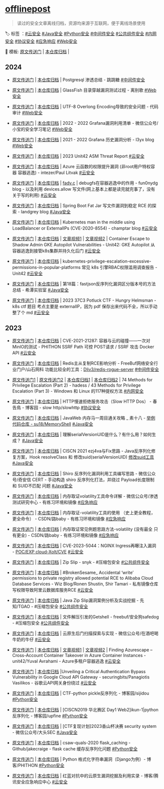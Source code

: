 # [offlinepost](https://github.com/tarimoe/offlinepost)
> 读过的安全文章离线归档，资源均来源于互联网，便于离线场景使用

🏷️ 标签 ：[#云安全](./云安全/) [#Java安全](./Java安全/) [#Python安全](./Python安全/) [#中间件安全](./中间件安全/) [#公共组件安全](./公共组件安全/) [#内网安全](./内网安全/) [#协议安全](./协议安全/) [#应急响应](./应急响应/) [#Web安全](./Web安全/)

📝 模板: [原文传送门]() | [本仓库归档]() | 

## 2024
+ [原文传送门](https://www.leavesongs.com/PENETRATION/glassfish-arbitrary-file-reading-vulnerability.html) | [本仓库归档](./Web安全/GlassFish%20目录穿越漏洞测试过程%20_%20离别歌.pdf) | Postgresql 渗透总结 - 跳跳糖 [#中间件安全](./中间件安全/)

+ [原文传送门](https://www.leavesongs.com/PENETRATION/glassfish-arbitrary-file-reading-vulnerability.html) | [本仓库归档](./Web安全/GlassFish%20目录穿越漏洞测试过程%20_%20离别歌.pdf) | GlassFish 目录穿越漏洞测试过程 - 离别歌 [#Web安全](./Web安全/)

+ [原文传送门](https://mp.weixin.qq.com/s/fcuKNfLXiFxWrIYQPq7OCg) | [本仓库归档](./Web安全/UTF-8%20Overlong%20Encoding导致的安全问题.pdf) | UTF-8 Overlong Encoding导致的安全问题 - 代码审计 [#Web安全](./Web安全/)

+ [原文传送门](https://mp.weixin.qq.com/s/ul3-Hman7TJwlDDKGBoTXg) | [本仓库归档](./Web安全/Grafana漏洞利用清单.pdf) | 2022 - 2022 Grafana漏洞利用清单 - 微信公众号/小宝的安全学习笔记 [#Web安全](./Web安全/)

+ [原文传送门](https://l3yx.github.io/2023/08/06/Grafana-%E5%8E%86%E5%8F%B2%E6%BC%8F%E6%B4%9E%E5%88%86%E6%9E%90/) | [本仓库归档](./Web安全/Grafana%20历史漏洞分析%20_%20l3yx's%20blog.pdf) | 2021 - 2022 Grafana 历史漏洞分析 - l3yx blog [#Web安全](./Web安全/)

+ [原文传送门](https://start.paloaltonetworks.com/rs/531-OCS-018/images/Unit42_ASM_Threat_Report_2023.pdf) | [本仓库归档](./云安全/Unit42_ASM_Threat_Report_2023.pdf) | 2023 Unit42 ASM Threat Report [#云安全](./云安全/)

+ [原文传送门](https://intezer.com/blog/cloud-security/royal-flush-privilege-escalation-vulnerability-in-azure-functions/) | [本仓库归档](./云安全/Privilege%20Escalation%20Vulnerability%20in%20Azure%20Functions%20-%20Intezer.pdf) | Azure 云函数的权限提升漏洞 (非root用户特权容器 容器逃逸) - intezer/Paul Litvak [#云安全](./云安全/)

+ [原文传送门](https://fun0nydg.github.io/2021/06/19/The-role-of-debugfs-in-container-escape.html) | [本仓库归档](./云安全/debugfs在容器逃逸中的作用.pdf) | [fadv.c](./云安全/src/c/fadv.c) | debugfs在容器逃逸中的作用 - fun0nydg blog - 以及利用 devices.allow 写文件(网上基本上都是读完就完事了，没有关于写的利用) [#云安全](./云安全/)

+ [原文传送门](https://landgrey.me/blog/22/) | [本仓库归档](./Java安全/Spring%20Boot%20Fat%20Jar%20写文件漏洞到稳定%20RCE%20的探索.pdf) | Spring Boot Fat Jar 写文件漏洞到稳定 RCE 的探索 - landgrey blog [#Java安全](./Java安全/)

+ [原文传送门](https://blog.champtar.fr/K8S_MITM_LoadBalancer_ExternalIPs/) | [本仓库归档](./云安全/Kubernetes%20man%20in%20the%20middle%20using%20LoadBalancer%20or%20ExternalIPs%20(CVE-2020-8554)%20_%20blog.champtar.fr.pdf) | Kubernetes man in the middle using LoadBalancer or ExternalIPs (CVE-2020-8554) - champtar blog [#云安全](./云安全/)

+ [原文传送门](https://unit42.paloaltonetworks.com/gke-autopilot-vulnerabilities/) | [本仓库归档](./云安全/Container%20Escape%20to%20Shadow%20Admin_%20GKE%20Autopilot%20Vulnerabilities.pdf) | [文章视频1](./云安全/static/GKE%20Autopilot%20-%20Pod%20Masquerading%20as%20Datadog%20Agent-0cZJklJxTQk.mp4) | [文章视频2](./云安全/static/GKE%20Autopilot%20-%20Unrestricted%20Administrator%20and%20Invisible%20Backdoor-4Dddhk1QclY.mp4) | Container Escape to Shadow Admin GKE Autopilot Vulnerabilities - Unit42: GKE Autopilot 从容器逃逸到接管k8s集群并持久化后门 [#云安全](./云安全/)

+ [原文传送门](https://www.paloaltonetworks.com/apps/pan/public/downloadResource?pagePath=/content/pan/en_US/resources/whitepapers/kubernetes-privilege-escalation-excessive-permissions-in-popular-platforms) | [本仓库归档](./云安全/kubernetes-privilege-escalation-excessive-permissions-in-popular-platforms.pdf) | kubernetes-privilege-escalation-excessive-permissions-in-popular-platforms 常见 k8s 引擎RBAC权限滥用调查报告 - Unit42 [#云安全](./云安全/)

+ [原文传送门](https://mp.weixin.qq.com/s/5mO1L5o8j_m6RYM6nO-pAA) | [本仓库归档](./Java安全/第18篇：fastjson反序列化漏洞区分版本号的方法总结.pdf) | 第18篇：fastjson反序列化漏洞区分版本号的方法总结 - 希潭实验室 [#Java安全](./Java安全/)

+ [原文传送门](https://www.rayanle.cat/potluckctf-2023-hungry-helmsman/) | [本仓库归档](./云安全/37C3%20Potluck%20CTF%20-%20Hungry%20Helmsman.md) | 2023 37C3 Potluck CTF - Hungry Helmsman - k8s ctf 题目 考点主要是 externalIP，因为 pdf 保存出来代码不全，所以手动整了个 md [#云安全](./云安全/)

## 2023
+ [原文传送门](https://www.leavesongs.com/PENETRATION/the-collision-of-containers-and-the-cloud-pentesting-a-MinIO.html) | [本仓库归档](./云安全/CVE-2021-21287_%20容器与云的碰撞——一次对MinIO的测试%20_%20离别歌.pdf) | CVE-2021-21287: 容器与云的碰撞——一次对MinIO的测试 - PHITHON SSRF Path 可控 POST请求 / SSRF 攻击 Docker API [#云安全](./云安全/)

+ [原文传送门](https://www.freebuf.com/articles/web/325035.html) | [本仓库归档](./中间件安全/Redis主从复制RCE影响分析%20-%20FreeBuf网络安全行业门户.pdf) | Redis主从复制RCE影响分析 - FreeBuf网络安全行业门户/山石网科 功能比较全的工具：[Dliv3/redis-rogue-server](https://github.com/Dliv3/redis-rogue-server) [#中间件安全](./中间件安全/)

+ [原文传送门1](https://hadess.io/74-methods-for-privilege-escalationpart-2/) | [原文传送门2](https://hadess.io/43-methods-for-privilege-escalation-part-3) | [本仓库归档1](./内网安全/74%20Methods%20for%20Privilege%20Escalation%20(Part%202)%20-%20HADESS.pdf) | [本仓库归档2](./内网安全/43%20Methods%20for%20Privilege%20Escalation%20(Part%203)%20-%20HADESS.pdf) | 74 Methods for Privilege Escalation (Part 2) - hadess / 43 Methods for Privilege Escalation (Part 3) - Windows 和 Linux 的117种提权方法 [#内网安全](./内网安全/)

+ [原文传送门](https://www.cnblogs.com/Cl0ud/p/13409171.html) | [本仓库归档](./协议安全/HTTP慢速拒绝服务攻击（Slow%20HTTP%20Dos）%20-%20春告鳥%20-%20博客园.pdf) | HTTP慢速拒绝服务攻击（Slow HTTP Dos） - 春告鳥 - 博客园 - slow http/slowhttp [#协议安全](./协议安全/)

+ [原文传送门](https://su18.org/post/memory-shell/) | [本仓库归档](./Java安全/JavaWeb%20内存马一周目通关攻略%20_%20素十八.pdf) | JavaWeb 内存马一周目通关攻略 _ 素十八 - [举例代码仓库 - su18/MemoryShell](https://github.com/su18/MemoryShell) [#Java安全](./Java安全/)

+ [原文传送门](https://www.cnblogs.com/xuxinstyle/p/11394358.html) | [本仓库归档](./Java安全/理解serialVersionUID是什么？有什么用？如何生成？%20-%20后知、后觉%20-%20博客园.pdf) | 理解serialVersionUID是什么？有什么用？如何生成？ [#Java安全](./Java安全/)

+ [原文传送门](https://www.anquanke.com/post/id/249651#h2-0) | [本仓库归档](./Java安全/Java反序列化FIX-修改suid-CISCN%202021%20ezj4va与Fix思路-安全客%20-%20安全资讯平台.pdf) | CISCN 2021 ezj4va与Fix思路 - Java反序列化修复方案，Hook resolveClass 和 修改suid(serialVersionUID) [修改suid工具](https://github.com/GraxCode/JByteMod-Beta) [#Java安全](./Java安全/)

+ [原文传送门](https://mp.weixin.qq.com/s/WDmj4-2lB-hlf_Fm_wDiOg) | [本仓库归档](./Java安全/Shiro%20反序列化漏洞利用工具编写思路.pdf) | Shiro 反序列化漏洞利用工具编写思路 - 微信公众号/奇安信 CERT - 手动构造 shiro 反序列化打法，并绕过 Payload长度限制 和 SUID不匹配 问题 [#Java安全](./Java安全/)

+ [原文传送门](https://mp.weixin.qq.com/s/70iCvw_5RExux2Kpk__SAQ) | [本仓库归档](./应急响应/内存取证volatility工具命令详解.pdf) | 内存取证volatility工具命令详解 - 微信公众号/渗透测试研究中心 - 有练习环境和镜像 [#应急响应](./应急响应/)

+ [原文传送门](https://blog.csdn.net/m0_68012373/article/details/127419463) | [本仓库归档](./应急响应/内存取证-volatility工具的使用%20（史上更全教程，更全命令）-CSDN博客.pdf) | 内存取证-volatility工具的使用 （史上更全教程，更全命令） - CSDN/路baby - 有练习环境和镜像 [#应急响应](./应急响应/)

+ [原文传送门](https://blog.csdn.net/m0_68012373/article/details/129038773) | [本仓库归档](./应急响应/内存取证常见例题思路方法-volatility%20(没有最全%20只有更全)_内存取证题目_路baby的博客-CSDN博客.pdf) | 内存取证常见例题思路方法-volatility (没有最全 只有更全) - CSDN/路baby - 有练习环境和镜像 [#应急响应](./应急响应/)

+ [原文传送门](https://mp.weixin.qq.com/s/a_87y1LByZfiAlJzJlEtJw) | [本仓库归档](./云安全/CVE-2023-5044：NGINX%20Ingress再曝注入漏洞.pdf) | CVE-2023-5044：NGINX Ingress再曝注入漏洞 - [POC/EXP cloud-Xolt/CVE](https://github.com/cloud-Xolt/CVE) [#云安全](./云安全/)

+ [原文传送门](https://res.cloudinary.com/snyk/image/upload/v1528192501/zip-slip-vulnerability/technical-whitepaper.pdf) | [本仓库归档](./公共组件安全/Zip%20Slip.pdf) | Zip Slip - snyk - #压缩包安全 [#公共组件安全](./公共组件安全/)


+ [原文传送门](https://www.wiz.io/blog/brokensesame-accidental-write-permissions-to-private-registry-allowed-potential-r) | [本仓库归档](./云安全/#BrokenSesame_%20Accidental%20‘write’%20permissions%20to%20private%20registry%20allowed%20potential%20RCE%20to%20Alibaba%20Cloud%20Database%20Services%20_%20Wiz%20Blog.pdf) | #BrokenSesame_ Accidental ‘write’ permissions to private registry allowed potential RCE to Alibaba Cloud Database Services - Wiz Blog/Ronen Shustin, Shir Tamari - 私有镜像仓库写权限导致阿里云数据库服务RCE [#云安全](./云安全/)

+ [原文传送门](http://xz.aliyun.com/t/12081) | [本仓库归档](./Java安全/DocSys_zt_zip_springintegrationzip_Java_Zip_Slip漏洞案例分析及实战挖掘_先知社区.pdf) | Java Zip Slip漏洞案例分析及实战挖掘 - 先知/TGAO - #压缩包安全 [#公共组件安全](./公共组件安全/)

+ [原文传送门](https://www.freebuf.com/articles/others-articles/229928.html) | [本仓库归档](./Java安全/PHPOKCMS_Jspxcms_文件解压引发的Getshell_FreeBuf网络安全行业门户.pdf) | 文件解压引发的Getshell - freebuf/安全狗safedog - #压缩包安全 [#公共组件安全](./公共组件安全/)

+ [原文传送门](https://mp.weixin.qq.com/s/jxDPMYXQMMHcEf2Gf5o62Q) | [本仓库归档](./云安全/云原生后门扫描探索与实现.pdf) | 云原生后门扫描探索与实现 - 微信公众号/在酒吧喝牛奶的牛仔 [#云安全](./云安全/)

+ [原文传送门](https://unit42.paloaltonetworks.com/azure-container-instances/) | [本仓库归档](./云安全/Cross-Account%20Container%20Takeover%20in%20Azure%20Container%20Instances.pdf) | [文章视频1](./云安全/static/Azurescape%20Part%201%20-%20From%20Malicious%20Container%20to%20Full-Cluster%20Admin-YfZBwKP18CQ.mp4) | [文章视频2](./云安全/static/Azurescape%20Part%202%20-%20Another%20Route%20to%20Admin%20–%20Bridge%20Server-Side%20Request%20Forgery%20(SSRF)-7Alea_9oZgU.mp4) | Finding Azurescape – Cross-Account Container Takeover in Azure Container Instances - unit42/Yuval Avrahami - Azure多租户容器逃逸  [#云安全](./云安全/)

+ [原文传送门](https://securingbits.com/bypassing-google-cloud-api-gateway) | [本仓库归档](./云安全/ESPv2CVE-2023-30845-Unveiling%20a%20Critical%20Authentication%20Bypass%20Vulnerability%20in%20Google%20Cloud%20API%20Gateway.pdf) |Unveiling a Critical Authentication Bypass Vulnerability in Google Cloud API Gateway - securingbits/Panagiotis Vasilikos - 谷歌云API网关身份绕过 [#云安全](./云安全/)

+ [原文传送门](https://www.cnblogs.com/sijidou/p/16305695.html) | [本仓库归档](./Python安全/无回显-CTF-python%20pickle反序列化%20-%20sijidou%20-%20博客园.pdf) | CTF-python pickle反序列化 - 博客园/sijidou [#Python安全](./Python安全/)

+ [原文传送门](https://www.cnblogs.com/upfine/p/16638147.html) | [本仓库归档](jwt爆破-pickle-[CISCN2019%20华北赛区%20Day1%20Web2]ikun-1_python反序列化%20-%20upfine%20-%20博客园.pdf) | [CISCN2019 华北赛区 Day1 Web2]ikun-1|python反序列化 - 博客园/upfine [#Python安全](./Python安全/)

+ [原文传送门](https://mp.weixin.qq.com/s/nlTfCG6-9JAUT1ESMdH3Zg) | [本仓库归档](./Java安全/[CTF复现计划]2023香山杯决赛%20security%20system-jackson.pdf) | [CTF复现计划]2023香山杯决赛 security system - 微信公众号/大头SEC [#Java安全](./Java安全/)

+ [原文传送门](https://github.com/jakecraige/ctf/tree/master/csaw-quals-2020/flask_caching) | [本仓库归档](./Python安全/flask_caching-cache_page.zip) | csaw-quals-2020 flask_caching - Github/jakecraige - flask cache 缓存反序列化问题 [#Python安全](./Python安全/)

+ [原文传送门](https://www.leavesongs.com/PENETRATION/python-string-format-vulnerability.html) | [本仓库归档](./Python安全/Python%20格式化字符串漏洞（Django为例）%20_%20离别歌.pdf) | Python 格式化字符串漏洞（Django为例）- 博客/PHITHON [#Python安全](./Python安全/)

+ [原文传送门](https://security.tencent.com/index.php/blog/msg/183) | [本仓库归档](./云安全/红蓝对抗中的云原生漏洞挖掘及利用实录%20-%20博客%20-%20腾讯安全应急响应中心.pdf) | 红蓝对抗中的云原生漏洞挖掘及利用实录 - 博客/腾讯安全应急响应中心 [#云安全](./云安全/)
